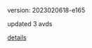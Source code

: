 version: 2023020618-e165

updated 3 avds

[details](https://github.com/0x74f917491bfa7ebfa379/ali_avd_db/blob/master/change_log/2023/02/06/18/e165.txt)
